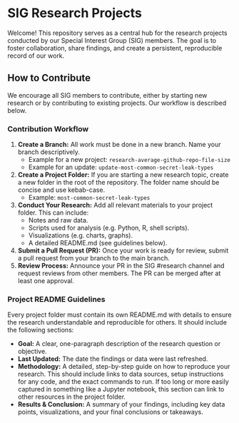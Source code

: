 # SIG Research Projects

Welcome! This repository serves as a central hub for the research projects conducted by our Special Interest Group (SIG) members. The goal is to foster collaboration, share findings, and create a persistent, reproducible record of our work.

## **How to Contribute**

We encourage all SIG members to contribute, either by starting new research or by contributing to existing projects. Our workflow is described below.

### **Contribution Workflow**

1. **Create a Branch:** All work must be done in a new branch. Name your branch descriptively.  
   * Example for a new project: `research-average-github-repo-file-size`  
   * Example for an update: `update-most-common-secret-leak-types`  
2. **Create a Project Folder:** If you are starting a new research topic, create a new folder in the root of the repository. The folder name should be concise and use kebab-case.  
   * Example: `most-common-secret-leak-types`
3. **Conduct Your Research:** Add all relevant materials to your project folder. This can include:  
   * Notes and raw data.  
   * Scripts used for analysis (e.g. Python, R, shell scripts).  
   * Visualizations (e.g. charts, graphs).  
   * A detailed README.md (see guidelines below).  
4. **Submit a Pull Request (PR):** Once your work is ready for review, submit a pull request from your branch to the main branch.  
5. **Review Process:** Announce your PR in the SIG #research channel and request reviews from other members. The PR can be merged after at least one approval.

### **Project README Guidelines**

Every project folder must contain its own README.md with details to ensure the research understandable and reproducible for others. It should include the following sections:

* **Goal:** A clear, one-paragraph description of the research question or objective.  
* **Last Updated:** The date the findings or data were last refreshed.  
* **Methodology:** A detailed, step-by-step guide on how to reproduce your research. This should include links to data sources, setup instructions for any code, and the exact commands to run. If too long or more easily captured in something like a Jupyter notebook, this section can link to other resources in the project folder.  
* **Results & Conclusion:** A summary of your findings, including key data points, visualizations, and your final conclusions or takeaways.

